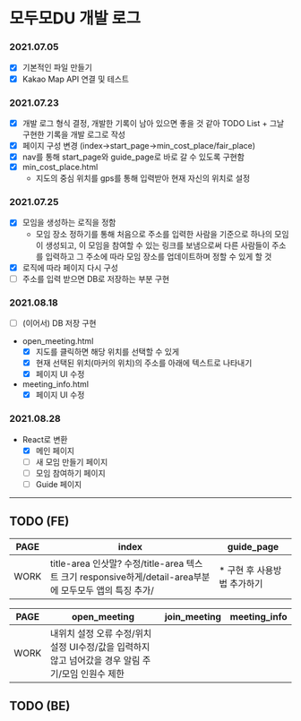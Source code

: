# 모두모DU 개발 로그

### 2021.07.05
- [x] 기본적인 파일 만들기
- [x] Kakao Map API 연결 및 테스트

### 2021.07.23
- [x] 개발 로그 형식 결정, 개발한 기록이 남아 있으면 좋을 것 같아 TODO List + 그날 구현한 기록을 개발 로그로 작성
- [x] 페이지 구성 변경 (index->start_page->min_cost_place/fair_place)
- [x] nav를 통해 start_page와 guide_page로 바로 갈 수 있도록 구현함
- [x] min_cost_place.html
  - 지도의 중심 위치를 gps를 통해 입력받아 현재 자신의 위치로 설정

### 2021.07.25
- [x] 모임을 생성하는 로직을 정함
  - 모임 장소 정하기를 통해 처음으로 주소를 입력한 사람을 기준으로 하나의 모임이 생성되고, 이 모임을 참여할 수 있는 링크를 보냄으로써 다른 사람들이 주소를 입력하고 그 주소에 따라 모임 장소를 업데이트하며 정할 수 있게 할 것
- [x] 로직에 따라 페이지 다시 구성
- [ ] 주소를 입력 받으면 DB로 저장하는 부분 구현

### 2021.08.18
- [ ] (이어서) DB 저장 구현
- open_meeting.html
  - [x] 지도를 클릭하면 해당 위치를 선택할 수 있게
  - [x] 현재 선택된 위치(마커의 위치)의 주소를 아래에 텍스트로 나타내기
  - [x] 페이지 UI 수정
- meeting_info.html
  - [x] 페이지 UI 수정

### 2021.08.28
- React로 변환
  - [x] 메인 페이지
  - [ ] 새 모임 만들기 페이지
  - [ ] 모임 참여하기 페이지
  - [ ] Guide 페이지

---------

## TODO (FE)

|PAGE|index|guide_page|
|---|---|---|
|WORK|title-area 인삿말? 수정/title-area 텍스트 크기 responsive하게/detail-area부분에 모두모두 앱의 특징 추가/|* 구현 후 사용방법 추가하기|

|PAGE|open_meeting|join_meeting|meeting_info|
|---|---|---|---|
|WORK|내위치 설정 오류 수정/위치 설정 UI수정/값을 입력하지 않고 넘어갔을 경우 알림 주기/모임 인원수 제한|||

## TODO (BE)

<!-- (example)(위에 참고해서 원하는대로 추가하면서 사용하면 됨)
(나 같은 경우는 지금은 못 건드리는데 나중에 해야겠다 싶은 부분들 저장해두는 용도로 쓰려고!)
||index|start_page|guide_page|
|---|---|---|---|
||* 배너 만들어서 추가하기||* 구현 후 사용방법 추가하기|

||min_cost_place|fair_place|
|---|---|---|
||* 할것|| -->
